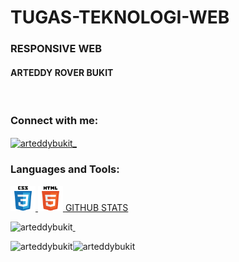 # TUGAS-TEKNOLOGI-WEB
<h3 align="left">RESPONSIVE WEB</h3>
<h4 align="left">ARTEDDY ROVER BUKIT</h4>
<p align="left"> <a href="https://twitter.com/" target="blank"><img src="https://img.shields.io/twitter/follow/?logo=twitter&style=for-the-badge" alt="" /></a> </p>
<h3 align="left">Connect with me:</h3>
<p align="left">
<a href="https://instagram.com/arteddybukit_" target="blank"><img align="center" src="https://raw.githubusercontent.com/rahuldkjain/github-profile-readme-generator/master/src/images/icons/Social/instagram.svg" alt="arteddybukit_" height="30" width="40" /></a>
</p>

<h3 align="left">Languages and Tools:</h3>
<p align="left"> <a href="https://www.w3schools.com/css/" target="_blank" rel="noreferrer"> <img src="https://raw.githubusercontent.com/devicons/devicon/master/icons/css3/css3-original-wordmark.svg" alt="css3" width="40" height="40"/> </a> <a  </a> <a href="https://www.w3.org/html/" target="_blank" rel="noreferrer"> <img src="https://raw.githubusercontent.com/devicons/devicon/master/icons/html5/html5-original-wordmark.svg" alt="html5" width="40" height="40"/> </a> <a href="https://www.java.com" target="_blank" rel="noreferrer"> <img  

<h4 align="left">GITHUB STATS</h4>
<p>&nbsp;<img align="left" src="https://github-readme-stats.vercel.app/api?username=arteddybukit&show_icons=true&locale=en" alt="arteddybukit" /></p>

<p><img align="left" src="https://github-readme-streak-stats.herokuapp.com/?user=arteddybukit&" alt="arteddybukit" /></p>

<p><img align="left" src="https://github-readme-stats.vercel.app/api/top-langs?username=arteddybukit&show_icons=true&locale=en&layout=compact" alt="arteddybukit" /></p>
